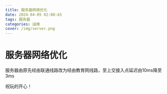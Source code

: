 ```yaml
---
title: 服务器网络优化
date: 2024-04-05 02:00:43
tags: 服务器
categories: 运维
cover: /img/server.png
---
```

# 服务器网络优化
服务器由原先经由联通线路改为经由教育网线路，至上交接入点延迟由10ms降至3ms

祝玩的开心！
